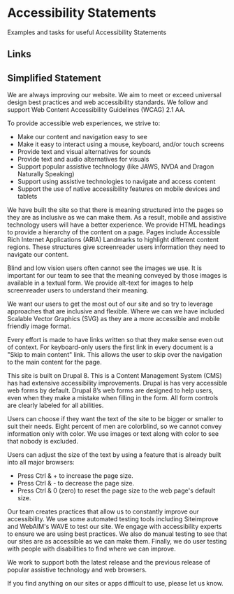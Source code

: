 # Accessibility Statements

Examples and tasks for useful Accessibility Statements

## Links


## Simplified Statement

We are always improving our website. We aim to meet or exceed universal design best practices and web accessibility standards. We follow and support Web Content Accessibility Guidelines (WCAG) 2.1 AA.
 
To provide accessible web experiences, we strive to:
- Make our content and navigation easy to see
- Make it easy to interact using a mouse, keyboard, and/or touch screens
- Provide text and visual alternatives for sounds
- Provide text and audio alternatives for visuals
- Support popular assistive technology (like JAWS, NVDA and Dragon Naturally Speaking)
- Support using assistive technologies to navigate and access content
- Support the use of native accessibility features on mobile devices and tablets
 
We have built the site so that there is meaning structured into the pages so they are as inclusive as we can make them.  As a result, mobile and assistive technology users will have a better experience. We provide HTML headings to provide a hierarchy of the content on a page. Pages include Accessible Rich Internet Applications (ARIA) Landmarks to highlight different content regions. These structures give screenreader users information they need to navigate our content. 

Blind and low vision users often cannot see the images we use. It is important for our team to see that the meaning conveyed by those images is available in a textual form. We provide alt-text for images to help screenreader users to understand their meaning.

We want our users to get the most out of our site and so try to leverage approaches that are inclusive and flexible. Where we can we have included Scalable Vector Graphics (SVG) as they are a more accessible and mobile friendly image format.

Every effort is made to have links written so that they make sense even out of context. For keyboard-only users the first link in every document is a "Skip to main content" link. This allows the user to skip over the navigation to the main content for the page.

This site is built on Drupal 8. This is a Content Management System (CMS) has had extensive accessibility improvements. Drupal is has very accessible web forms by default. Drupal 8’s web forms are designed to help users, even when they make a mistake when filling in the form. All form controls are clearly labeled for all abilities.

Users can choose if they want the text of the site to be bigger or smaller to suit their needs.  Eight percent of men are colorblind, so we cannot convey information only with color. We use images or text along with color to see that nobody is excluded. 

Users can adjust the size of the text by using a feature that is  already built into all major browsers:
- Press Ctrl & + to increase the page size.
- Press Ctrl & - to decrease the page size.
- Press Ctrl & 0 (zero) to reset the page size to the web page's default size.
 
Our team creates practices that allow us to constantly improve our accessibility. We use some automated testing tools including Siteimprove and WebAIM's WAVE to test our site. We engage with accessibility experts to ensure we are using best practices. We also do manual testing to see that our sites are as accessible as we can make them. Finally, we do user testing with people with disabilities to find where we can improve. 

We work to support both the latest release and the previous release of popular assistive technology and web browsers.

If you find anything on our sites or apps difficult to use, please let us know.
